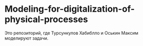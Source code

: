 # Modeling-for-digitalization-of-physical-processes
Это репозиторий, где Турсункулов Хабиблло и Оськин Максим моделируют задачи.
